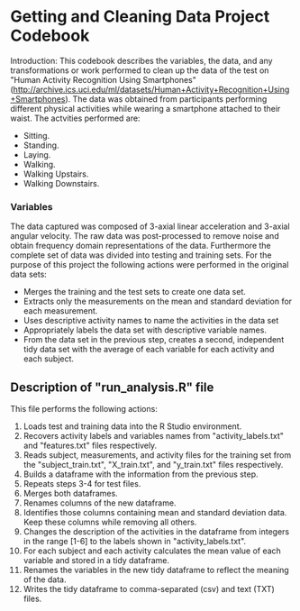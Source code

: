 # Getting and Cleaning Data Project Codebook

Introduction: This codebook describes the variables, the data, and any transformations or work performed to clean up the data
of the test on "Human Activity Recognition Using Smartphones" (http://archive.ics.uci.edu/ml/datasets/Human+Activity+Recognition+Using+Smartphones).
The data was obtained from participants performing different physical activities while wearing a smartphone attached to their waist.
The actvities performed are:
  - Sitting.
  - Standing.
  - Laying.
  - Walking.
  - Walking Upstairs.
  - Walking Downstairs.

### Variables

The data captured was composed of 3-axial linear acceleration and 3-axial angular velocity. The raw data was post-processed to 
remove noise and obtain frequency domain representations of the data. Furthermore the complete set of data was divided into 
testing and training sets.
For the purpose of this project the following actions were performed in the original data sets:
  - Merges the training and the test sets to create one data set.
  - Extracts only the measurements on the mean and standard deviation for each measurement.
  - Uses descriptive activity names to name the activities in the data set
  - Appropriately labels the data set with descriptive variable names.
  - From the data set in the previous step, creates a second, independent tidy data set with the average of each variable for each activity and each subject.

## Description of "run_analysis.R" file

This file performs the following actions:
  1. Loads test and training data into the R Studio environment.
  2. Recovers activity labels and variables names from "activity_labels.txt" and "features.txt" files respectively.
  3. Reads subject, measurements, and activity files for the training set from the "subject_train.txt", "X_train.txt", and 
  "y_train.txt" files respectively.
  4. Builds a dataframe with the information from the previous step.
  5. Repeats steps 3-4 for test files.
  6. Merges both dataframes.
  7. Renames columns of the new dataframe.
  8. Identifies those columns containing mean and standard deviation data. Keep these columns while removing all others.
  9. Changes the description of the activities in the dataframe from integers in the range [1-6] to the labels shown in "activity_labels.txt".
  10. For each subject and each activity calculates the mean value of each variable and stored in a tidy dataframe.
  11. Renames the variables in the new tidy dataframe to reflect the meaning of the data.
  12. Writes the tidy dataframe to comma-separated (csv) and text (TXT) files.
  
  
  
